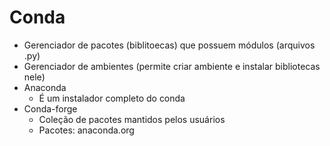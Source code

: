 # Conda

- Gerenciador de pacotes (biblitoecas) que possuem módulos (arquivos .py)
- Gerenciador de ambientes (permite criar ambiente e instalar bibliotecas nele)
- Anaconda
    - É um instalador completo do conda
- Conda-forge
    - Coleção de pacotes mantidos pelos usuários
    - Pacotes: anaconda.org